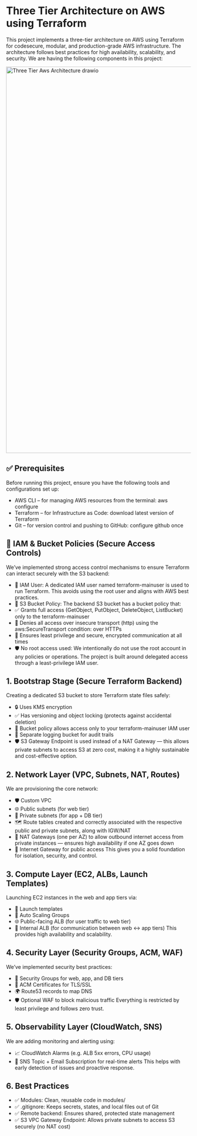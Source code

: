 # Three Tier Architecture on AWS using Terraform
This project implements a three-tier architecture on AWS using Terraform for codesecure, modular, and production-grade AWS infrastructure. The architecture follows best practices for high availability, scalability, and security. We are having the following components in this project:

<img width="1022" height="1051" alt="Three Tier Aws Architecture drawio" src="https://github.com/user-attachments/assets/e4a5a620-f073-4e2f-b464-ce896bb55620" />

## ✅ Prerequisites
Before running this project, ensure you have the following tools and configurations set up:
- AWS CLI – for managing AWS resources from the terminal: aws configure
- Terraform – for Infrastructure as Code: download latest version of Terraform 
- Git – for version control and pushing to GitHub: configure github once

## 🔐 IAM & Bucket Policies (Secure Access Controls)
We’ve implemented strong access control mechanisms to ensure Terraform can interact securely with the S3 backend:
- 👤 IAM User:
A dedicated IAM user named terraform-mainuser is used to run Terraform. This avoids using the root user and aligns with AWS best practices.
- 🪪 S3 Bucket Policy:
The backend S3 bucket has a bucket policy that:
- ✅ Grants full access (GetObject, PutObject, DeleteObject, ListBucket) only to the terraform-mainuser
- 🚫 Denies all access over insecure transport (http) using the aws:SecureTransport condition: over HTTPs 
- 🔐 Ensures least privilege and secure, encrypted communication at all times
- 🛡️ No root access used:
We intentionally do not use the root account in any policies or operations. The project is built around delegated access through a least-privilege IAM user.

## 1. Bootstrap Stage (Secure Terraform Backend)
Creating a dedicated S3 bucket to store Terraform state files safely:
- 🔒 Uses KMS encryption
- ✅ Has versioning and object locking (protects against accidental deletion)
- 🧾 Bucket policy allows access only to your terraform-mainuser IAM user
- 📂 Separate logging bucket for audit trails
- 🛡️ S3 Gateway Endpoint is used instead of a NAT Gateway — this allows private subnets to access S3 at zero cost, making it a highly sustainable and cost-effective option.

## 2. Network Layer (VPC, Subnets, NAT, Routes)
We are provisioning the core network:
- 🛡️ Custom VPC
- 🌐 Public subnets (for web tier)
- 🔐 Private subnets (for app + DB tier)
- 🗺️ Route tables created and correctly associated with the respective public and private subnets, along with IGW/NAT
- 🚪 NAT Gateways (one per AZ) to allow outbound internet access from private instances — ensures high availability if one AZ goes down
- 📡 Internet Gateway for public access
This gives you a solid foundation for isolation, security, and control.

## 3. Compute Layer (EC2, ALBs, Launch Templates)
Launching EC2 instances in the web and app tiers via:
- 🧬 Launch templates
- 🔄 Auto Scaling Groups
- 🌐 Public-facing ALB (for user traffic to web tier)
- 🔁 Internal ALB (for communication between web ↔ app tiers)
This provides high availability and scalability.

## 4. Security Layer (Security Groups, ACM, WAF)
We’ve implemented security best practices:
- 🚧 Security Groups for web, app, and DB tiers
- 🔐 ACM Certificates for TLS/SSL
- 🌍 Route53 records to map DNS
- 🛡️ Optional WAF to block malicious traffic
Everything is restricted by least privilege and follows zero trust.

## 5. Observability Layer (CloudWatch, SNS)
We are adding monitoring and alerting using:
- 📈 CloudWatch Alarms (e.g. ALB 5xx errors, CPU usage)
- 🔔 SNS Topic + Email Subscription for real-time alerts
This helps with early detection of issues and proactive response.

## 6. Best Practices
- ✅ Modules: Clean, reusable code in modules/
- ✅ .gitignore: Keeps secrets, states, and local files out of Git
- ✅ Remote backend: Ensures shared, protected state management
- ✅ S3 VPC Gateway Endpoint: Allows private subnets to access S3 securely (no NAT cost)

